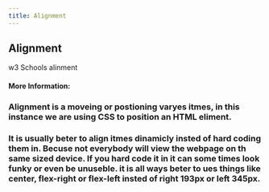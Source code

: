 ```yaml
---
title: Alignment
---
```

## Alignment
<a herf="https://www.w3schools.com/css/css_align.asp"  target='_blank'>w3 Schools alinment</a>
#### More Information:
<!-- Please add any articles you think might be helpful to read before writing the article -->
<h3>Alignment is a moveing or postioning varyes itmes, in this instance we are using CSS to position an HTML eliment.</h3>  
<h3> It is usually beter to align itmes dinamicly insted of hard coding  them in. Becuse not everybody will view the webpage on th same sized device. If you hard code it in it can some times look funky or even be unuseble. it is all ways beter to ues things like center, flex-right or flex-left insted of right 193px or left 345px.</h3>
